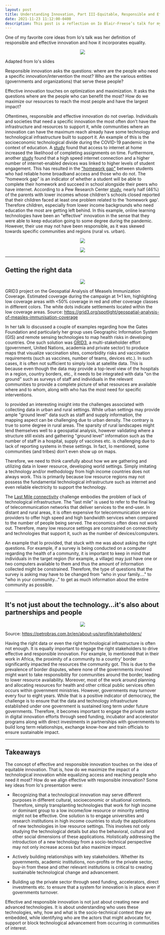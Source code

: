 ```yaml
---
layout: post
title: Understanding Innovation, Part III-Equitable, Responsible and Effective Innovation
date: 2021-11-23 11:12:00-0400
description: This post is a reflection on Io Blair-Freese’s talk for my department’s speaker series, where she talked about responsible and effective innovation in the context of developing countries. Io is a program officer at the Bill and Melinda Gates Foundation, focusing on the delivery side of health interventions like vaccines in the developing world.
---
```


One of my favorite core ideas from Io's talk was her definition of responsible and effective innovation and how it incorporates equality.

<p style="text-align:center;"><img src="https://cdn-images-1.medium.com/max/800/1*cCTkYUC8Q1fiZj-eCNNyBA.png"></p>
<div class="caption">
    Adapted from Io's slides
</div>

Responsible innovation asks the questions: where are the people who need a specific innovation/intervention the most? Who are the various entities (governments and organizations) that serve these people?

Effective innovation touches on optimization and maximization. It asks the questions where are the people who can benefit the most? How do we maximize our resources to reach the most people and have the largest impact?

Oftentimes, responsible and effective innovation do not overlap. Individuals and societies that need a specific innovation the most often don't have the infrastructure and resources to support it, while communities where an innovation can have the maximum reach already have some technology and technological infrastructure built to support it. An example of this is the socioeconomic technological divide during the COVID-19 pandemic in the context of education. A <a href = "https://www.rand.org/pubs/research_reports/RRA134-3.html">study</a> found that access to internet at home increased the likelihood of completing assignments on time. Furthermore, another <a href = "https://journals.sagepub.com/doi/pdf/10.1177/2378023120988200">study</a> found that a high speed internet connection and a higher number of internet-enabled devices was linked to higher levels of student engagement. This has resulted in the <a href = "https://www.commonsensemedia.org/kids-action/publications/homework-gap">"homework gap"</a> between students who had reliable home broadband access and those who do not. The "homework gap" is an indicator of whether a student will be able to complete their homework and succeed in school alongside their peers who have internet. According to a Pew Research Center <a href = "https://www.pewresearch.org/internet/2021/09/01/the-internet-and-the-pandemic/">study</a>, nearly half (46%) of the parents with lower incomes whose children's schools closed reported that their children faced at least one problem related to the 'homework gap'. Therefore children, especially from lower income backgrounds who need education the most are getting left behind. In this example, online learning technologies have been an "effective" innovation in the sense that they were able to keep education going to some degree during the pandemic. However, their use may not have been responsible, as it was skewed towards specific communities and regions (rural vs. urban).

<p style="text-align:center;"><img src="https://cdn-images-1.medium.com/max/800/1*cqSHGeaFjMFxWlUM2nFtCA.png"></p>
<p style="text-align:center;"><img src="https://cdn-images-1.medium.com/max/800/1*DYElsHlzSQsutOiC9hGZ1w.png"></p>

<hr>

## Getting the right data

<p style="text-align:center;"><img src="https://cdn-images-1.medium.com/max/800/1*SqIlm-7Q83Y2EwdkoBsPAg.jpeg"></p>
<div class="caption">
GRID3 project on the Geospatial Analysis of Measels Immunization Coverage. Estimated coverage during the campaign at 1×1 km, highlighting low coverage areas with <50% coverage in red and other coverage classes in different colors. The white dots indicate settlements located within the low coverage areas. Source: <a href = "https://grid3.org/spotlight/geospatial-analysis-of-measles-immunisation-coverage">https://grid3.org/spotlight/geospatial-analysis-of-measles-immunisation-coverage</a>
</div>

In her talk Io discussed a couple of examples regarding how the Gates Foundation and particularly her group uses Geographic Information System (GIS) and remote sensing technologies to map health risks in developing countries. One such solution was <a href = "https://grid3.org">GRID3</a>, a multi-stakeholder effort (government, United Nations, academia and private sector) to produce maps that visualize vaccination sites, comorbidity risks and vaccination requirements (such as vaccines, number of teams, devices etc.). In such cases, it is often not sufficient to simply look at satellite data. This is because even though the data may provide a top-level view of the hospitals in a region, country borders, etc., it needs to be integrated with data "on the ground" such as surveys of staff and individuals in the relevant communities to provide a complete picture of what resources are available where and to whom, along with who has the most need for specific interventions.

Io provided an interesting insight into the challenges associated with collecting data in urban and rural settings. While urban settings may provide ample "ground level" data such as staff and supply information, the mapping aspect can be challenging due to urban density. The contrary is true to some degree in rural areas. The sparsity of rural landscapes might lend themselves well to a geospatial analysis, however validating where a structure still exists and gathering "ground level" information such as the number of staff in a hospital, supply of vaccines etc. is challenging due to lack of reporting systems in these settings. In fact, Io mentioned, some communities (and tribes) don't even show up on maps.

Therefore, we need to think carefully about how we are gathering and utilizing data in lower resource, developing world settings. Simply imitating a technology and/or methodology from high income countries does not always work. This is primarily because low resource regions may not possess the fundamental technological infrastructure such as internet and even reliable electricity to support the technology.

The <a href = "https://www.itu.int/en/ITU-D/Regional-Presence/Europe/Documents/Events/2019/Workshop%20Kyiv/Aminata%20Garba%203%20Last%20Mile%20Connectivity%20Kiev.pdf">Last Mile connectivity</a> challenge embodies the problem of lack of technological infrastructure. The "last mile" is used to refer to the final leg of telecommunication networks that deliver services to the end-user. In distant and rural areas, it is often expensive for telecommunication service providers to offer high speed and high bandwidth services when compared to the number of people being served. The economics often does not work out. Therefore, many low resource settings are constrained on connectivity and technologies that support it, such as the number of devices/computers.

An example that Io provided, that stuck with me was about asking the right questions. For example, if a survey is being conducted on a computer regarding the health of a community, it is important to keep in mind that individuals in the target region (for example, a village) may just have one or two computers available to them and thus the amount of information collected might be constrained. Therefore, the type of questions that the survey is asking may have to be changed from "who in your family…." to "who in your community…" to get as much information about the entire community as possible.

<hr>

## It's not just about the technology…it's also about partnerships and people

<p style="text-align:center;"><img src="https://cdn-images-1.medium.com/max/800/1*334xfMzEXla6n2v24FZ8-w.png"></p>
<div class="caption">
Source: <a href = "https://petrobras.com.br/en/about-us/profile/stakeholders/">https://petrobras.com.br/en/about-us/profile/stakeholders/</a>
</div>

Having the right data or even the right technological infrastructure is often not enough. It is equally important to engage the right stakeholders to drive effective and responsible innovation. For example, Io mentioned that in their work in Africa, the proximity of a community to a country' border significantly impacted the resources the community got. This is due to the prevalence of border disputes, where none of the governments involved might want to take responsibility for communities around the border, leading to lower resource availability. Moreover, most of the work around planning and allocating resources for health and other critical public services often occurs within government ministries. However, governments may turnover every four to eight years. While that is a positive indicator of democracy, the challenge is to ensure that the data and technology infrastructure established under one government is sustained long term under future governments. Therefore, it becomes important to engage the private sector in digital innovation efforts through seed funding, incubator and accelerator programs along with direct investments in partnerships with governments to build long term relationships, exchange know-how and train officials to ensure sustainable impact.

<hr>

## Takeaways

The concept of effective and responsible innovation touches on the idea of equitable innovation. That is, how do we maximize the impact of a technological innovation while equalizing access and reaching people who need it most? How do we align effective with responsible innovation? Some key ideas from Io's presentation were:

* Recognizing that a technological innovation may serve different purposes in different cultural, socioeconomic or situational contexts. Therefore, simply transplanting technologies that work for high income or dominant group to a low income/low resource or minority setting might not be effective. One solution is to engage universities and research institutions in high income countries to study the applications of new technologies in low resource settings. This involves not only studying the technological details but also the behavioral, cultural and other social dimensions of these applications. Holistically addressing the introduction of a new technology from a socio-technical perspective may not only increase access but also maximize impact.

* Actively building relationships with key stakeholders. Whether its governments, academic institutions, non-profits or the private sector, buy-in from these and other relevant institutions is critical to creating sustainable technological change and advancement.

* Building up the private sector through seed funding, accelerators, direct investments etc. to ensure that a system for innovation is in place even if governments turnover.

Effective and responsible innovation is not just about creating new and advanced technologies. It is about understanding who uses these technologies, why, how and what is the socio-technical context they are embedded, while identifying who are the actors that might advocate for, support or block technological advancement from occurring in communities of interest.




